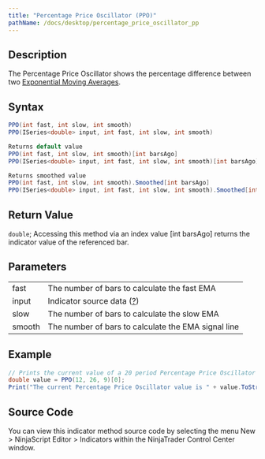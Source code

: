 ```yaml
---
title: "Percentage Price Oscillator (PPO)"
pathName: /docs/desktop/percentage_price_oscillator_pp
---
```


## Description

The Percentage Price Oscillator shows the percentage difference between two [Exponential Moving Averages](/docs/desktop/moving_average_-_exponential_e).

## Syntax

```csharp
PPO(int fast, int slow, int smooth)
PPO(ISeries<double> input, int fast, int slow, int smooth)

Returns default value
PPO(int fast, int slow, int smooth)[int barsAgo]
PPO(ISeries<double> input, int fast, int slow, int smooth)[int barsAgo]

Returns smoothed value
PPO(int fast, int slow, int smooth).Smoothed[int barsAgo]
PPO(ISeries<double> input, int fast, int slow, int smooth).Smoothed[int barsAgo]
```

## Return Value

`double`; Accessing this method via an index value [int barsAgo] returns the indicator value of the referenced bar.

## Parameters

|  |  |
| --- | --- |
| fast | The number of bars to calculate the fast EMA |
| input | Indicator source data ([?](/docs/desktop/valid_input_data_for_indicator)) |
| slow | The number of bars to calculate the slow EMA |
| smooth | The number of bars to calculate the EMA signal line |

## Example

```csharp
// Prints the current value of a 20 period Percentage Price Oscillator
double value = PPO(12, 26, 9)[0];
Print("The current Percentage Price Oscillator value is " + value.ToString());
```

## Source Code

You can view this indicator method source code by selecting the menu New > NinjaScript Editor > Indicators within the NinjaTrader Control Center window.

